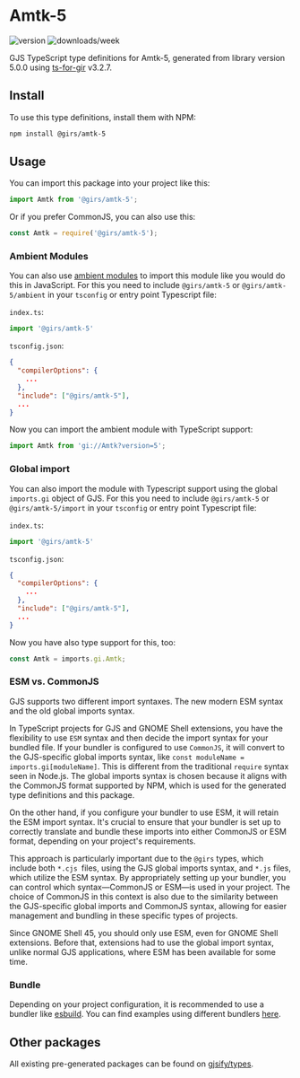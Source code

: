 
# Amtk-5

![version](https://img.shields.io/npm/v/@girs/amtk-5)
![downloads/week](https://img.shields.io/npm/dw/@girs/amtk-5)


GJS TypeScript type definitions for Amtk-5, generated from library version 5.0.0 using [ts-for-gir](https://github.com/gjsify/ts-for-gir) v3.2.7.


## Install

To use this type definitions, install them with NPM:
```bash
npm install @girs/amtk-5
```

## Usage

You can import this package into your project like this:
```ts
import Amtk from '@girs/amtk-5';
```

Or if you prefer CommonJS, you can also use this:
```ts
const Amtk = require('@girs/amtk-5');
```

### Ambient Modules

You can also use [ambient modules](https://github.com/gjsify/ts-for-gir/tree/main/packages/cli#ambient-modules) to import this module like you would do this in JavaScript.
For this you need to include `@girs/amtk-5` or `@girs/amtk-5/ambient` in your `tsconfig` or entry point Typescript file:

`index.ts`:
```ts
import '@girs/amtk-5'
```

`tsconfig.json`:
```json
{
  "compilerOptions": {
    ...
  },
  "include": ["@girs/amtk-5"],
  ...
}
```

Now you can import the ambient module with TypeScript support: 

```ts
import Amtk from 'gi://Amtk?version=5';
```

### Global import

You can also import the module with Typescript support using the global `imports.gi` object of GJS.
For this you need to include `@girs/amtk-5` or `@girs/amtk-5/import` in your `tsconfig` or entry point Typescript file:

`index.ts`:
```ts
import '@girs/amtk-5'
```

`tsconfig.json`:
```json
{
  "compilerOptions": {
    ...
  },
  "include": ["@girs/amtk-5"],
  ...
}
```

Now you have also type support for this, too:

```ts
const Amtk = imports.gi.Amtk;
```


### ESM vs. CommonJS

GJS supports two different import syntaxes. The new modern ESM syntax and the old global imports syntax.

In TypeScript projects for GJS and GNOME Shell extensions, you have the flexibility to use `ESM` syntax and then decide the import syntax for your bundled file. If your bundler is configured to use `CommonJS`, it will convert to the GJS-specific global imports syntax, like `const moduleName = imports.gi[moduleName]`. This is different from the traditional `require` syntax seen in Node.js. The global imports syntax is chosen because it aligns with the CommonJS format supported by NPM, which is used for the generated type definitions and this package.

On the other hand, if you configure your bundler to use ESM, it will retain the ESM import syntax. It's crucial to ensure that your bundler is set up to correctly translate and bundle these imports into either CommonJS or ESM format, depending on your project's requirements.

This approach is particularly important due to the `@girs` types, which include both `*.cjs `files, using the GJS global imports syntax, and `*.js` files, which utilize the ESM syntax. By appropriately setting up your bundler, you can control which syntax—CommonJS or ESM—is used in your project. The choice of CommonJS in this context is also due to the similarity between the GJS-specific global imports and CommonJS syntax, allowing for easier management and bundling in these specific types of projects.

Since GNOME Shell 45, you should only use ESM, even for GNOME Shell extensions. Before that, extensions had to use the global import syntax, unlike normal GJS applications, where ESM has been available for some time.

### Bundle

Depending on your project configuration, it is recommended to use a bundler like [esbuild](https://esbuild.github.io/). You can find examples using different bundlers [here](https://github.com/gjsify/ts-for-gir/tree/main/examples).

## Other packages

All existing pre-generated packages can be found on [gjsify/types](https://github.com/gjsify/types).

